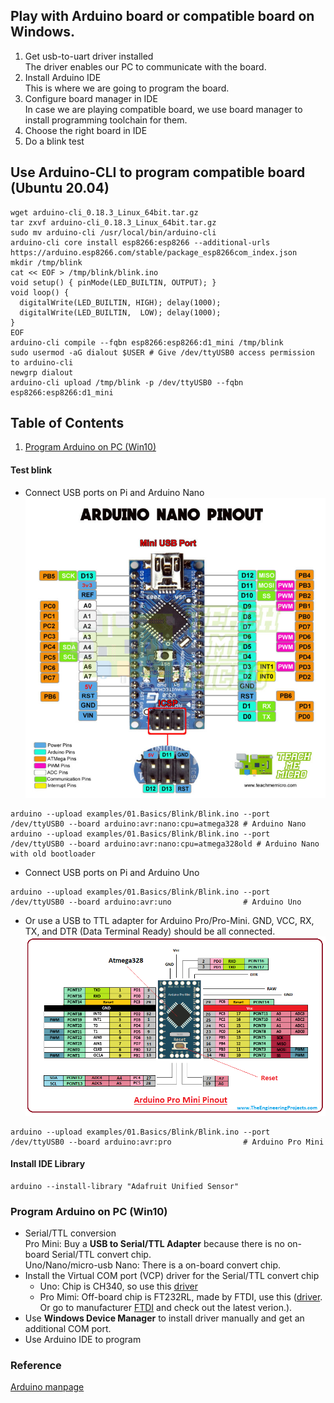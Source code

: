 ## Play with Arduino board or compatible board on Windows.
1. Get usb-to-uart driver installed<br/>
The driver enables our PC to communicate with the board.
2. Install Arduino IDE<br/>
This is where we are going to program the board.
3. Configure board manager in IDE<br/>
In case we are playing compatible board, we use board manager to install programming toolchain for them. 
4. Choose the right board in IDE
5. Do a blink test
## Use Arduino-CLI to program compatible board (Ubuntu 20.04)
```
wget arduino-cli_0.18.3_Linux_64bit.tar.gz
tar zxvf arduino-cli_0.18.3_Linux_64bit.tar.gz
sudo mv arduino-cli /usr/local/bin/arduino-cli 
arduino-cli core install esp8266:esp8266 --additional-urls https://arduino.esp8266.com/stable/package_esp8266com_index.json   
mkdir /tmp/blink
cat << EOF > /tmp/blink/blink.ino
void setup() { pinMode(LED_BUILTIN, OUTPUT); }
void loop() {
  digitalWrite(LED_BUILTIN, HIGH); delay(1000);  
  digitalWrite(LED_BUILTIN,  LOW); delay(1000);  
}
EOF
arduino-cli compile --fqbn esp8266:esp8266:d1_mini /tmp/blink
sudo usermod -aG dialout $USER # Give /dev/ttyUSB0 access permission to arduino-cli 
newgrp dialout
arduino-cli upload /tmp/blink -p /dev/ttyUSB0 --fqbn esp8266:esp8266:d1_mini 
```
## Table of Contents 
1. [Program Arduino on PC (Win10)](#Win10)   
#### Test blink 
* Connect USB ports on Pi and Arduino Nano 
![alt text](https://github.com/xg590/IoT/blob/master/Arduino/Arduino_Nano_Pinout.jpg?raw=true "Nano")
```shell
arduino --upload examples/01.Basics/Blink/Blink.ino --port /dev/ttyUSB0 --board arduino:avr:nano:cpu=atmega328 # Arduino Nano 
arduino --upload examples/01.Basics/Blink/Blink.ino --port /dev/ttyUSB0 --board arduino:avr:nano:cpu=atmega328old # Arduino Nano with old bootloader
```
* Connect USB ports on Pi and Arduino Uno
```shell
arduino --upload examples/01.Basics/Blink/Blink.ino --port /dev/ttyUSB0 --board arduino:avr:uno                # Arduino Uno
```
* Or use a USB to TTL adapter for Arduino Pro/Pro-Mini. GND, VCC, RX, TX, and DTR (Data Terminal Ready) should be all connected.
![alt text](https://github.com/xg590/IoT/blob/master/Arduino/Arduino_Pro_Mini_Pinout.png?raw=true "Pro_Mini") 
```shell 
arduino --upload examples/01.Basics/Blink/Blink.ino --port /dev/ttyUSB0 --board arduino:avr:pro                # Arduino Pro Mini
``` 
#### Install IDE Library
```shell
arduino --install-library "Adafruit Unified Sensor"
```
### Program Arduino on PC (Win10)<a name="Win10"></a>
* Serial/TTL conversion <br/>
Pro Mini: Buy a <b>USB to Serial/TTL Adapter</b> because there is no on-board Serial/TTL convert chip.<br/>
Uno/Nano/micro-usb Nano: There is a on-board convert chip.
* Install the Virtual COM port (VCP) driver for the Serial/TTL convert chip  
  * Uno: Chip is CH340, so use this [driver](https://github.com/xg590/IoT/raw/master/Arduino/CH341SER.EXE)
  * Pro Mimi: Off-board chip is FT232RL, made by FTDI, use this ([driver](https://github.com/xg590/IoT/raw/master/Arduino/CDM%20v2.12.28%20WHQL%20Certified.zip). Or go to manufacturer [FTDI](https://www.ftdichip.com/Drivers/VCP.htm) and check out the latest verion.). 
* Use <b>Windows Device Manager</b> to install driver manually and get an additional COM port.
* Use Arduino IDE to program 
### Reference
[Arduino manpage](https://github.com/arduino/Arduino/blob/master/build/shared/manpage.adoc)
